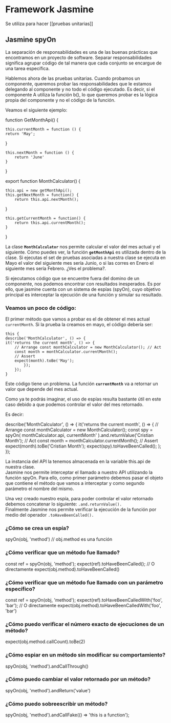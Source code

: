 # Framework Jasmine

Se utiliza para hacer [[pruebas unitarias]] 

## Jasmine spyOn

La separación de responsabilidades es una de las buenas prácticas que encontramos en un proyecto de software. Separar responsabilidades significa agrupar código de tal manera que cada conjunto se encargue de una tarea específica.

Hablemos ahora de las pruebas unitarias. Cuando probamos un componente, queremos probar las responsabilidades que le estamos delegando al componente y no todo el código ejecutado. Es decir, si el componente A utiliza la función b(), lo que queremos probar es la lógica propia del componente y no el código de la función.

Veamos el siguiente ejemplo:

function GetMonthApi() {

	this.currentMonth = function () { 
	return 'May'; 
}

	this.nextMonth = function () { 
		return 'June'
	}
} 

export function MonthCalculator() { 

	this.api = new getMonthApi(); 
	this.getNextMonth = function() { 
		return this.api.nextMonth(); 
} 

	this.getCurrentMonth = function() { 
		return this.api.currentMonth();
	} 
}

La clase **`MonthCalculator`** nos permite calcular el valor del mes actual y el siguiente. Cómo puedes ver, la función **`getMonthApi`** es utilizada dentro de la clase. Si ejecutas el set de pruebas asociadas a nuestra clase se ejecuta en Mayo el valor del siguiente mes sería Junio, o si las corres en Enero el siguiente mes sería Febrero. ¿Ves el problema?.

Si ejecutamos código que se encuentre fuera del domino de un componente, nos podemos encontrar con resultados inesperados. Es por ello, que jasmine cuenta con un sistema de espías (spyOn), cuyo objetivo principal es interceptar la ejecución de una función y simular su resultado.

### Veamos un poco de código:

El primer método que vamos a probar es el de obtener el mes actual `currentMonth`. Si la prueba la creamos en mayo, el código debería ser:
	
	this {
	describe('MonthCalculator', () => { 
	it('returns the current month', () => { 
		// Arrange const monthCalculator = new MonthCalculator(); // Act 
		const month = monthCalculator.currentMonth(); 
		// Assert 
		expect(month).toBe('May'); 
			}); 
		});
	}
	
Este código tiene un problema. La función **`currentMonth`** va a retornar un valor que depende del mes actual.

Como ya te podrás imaginar, el uso de espías resulta bastante útil en este caso debido a que podemos controlar el valor del mes retornado.

Es decir:

describe('MonthCalculator', () => { 
it('returns the current month', () => {
// Arrange const monthCalculator = new MonthCalculator(); 
const spy = spyOn( 
monthCalculator.api, 
currentMonth' 
).and.returnValue('Cristian Month'); 
// Act 
const month = monthCalculator.currentMonth(); 
// Assert 
expect(month).toBe('Cristian Month'); 
expect(spy).toHaveBeenCalled(); 
); 
});

La instancia del API la tenemos almacenada en la variable this.api de nuestra clase.  
Jasmine nos permite interceptar el llamado a nuestro API utilizando la función spyOn. Para ello, como primer parámetro debemos pasar el objeto que contiene el método que vamos a interceptar y como segundo parámetro el nombre del mismo.

Una vez creado nuestro espía, para poder controlar el valor retornado debemos concatenar lo siguiente: `.and.returnValue().`  
Finalmente Jasmine nos permite verificar la ejecución de la función por medio del operador `.toHaveBeenCalled().`

### ¿Cómo se crea un espía?

spyOn(obj, 'method') // obj.method es una función

### ¿Cómo verificar que un método fue llamado?
const ref = spyOn(obj, 'method'); 
expect(ref).toHaveBeenCalled(); 
// O directamente 
expect(obj.method).toHaveBeenCalled()

### ¿Cómo verificar que un método fue llamado con un parámetro específico?

const ref = spyOn(obj, 'method'); expect(ref).toHaveBeenCalledWith('foo', 'bar'); 
// O directamente 
expect(obj.method).toHaveBeenCalledWith('foo', 'bar')

### ¿Cómo puedo verificar el número exacto de ejecuciones de un método?

expect(obj.method.callCount).toBe(2)

### ¿Cómo espiar en un método sin modificar su comportamiento?

spyOn(obj, 'method').andCallThrough()

### ¿Cómo puedo cambiar el valor retornado por un método?

spyOn(obj, 'method').andReturn('value')

### ¿Cómo puedo sobreescribir un método?

spyOn(obj, 'method').andCallFake(() => 'this is a function');